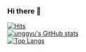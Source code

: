 ### Hi there 👋
[![Hits](https://hits.seeyoufarm.com/api/count/incr/badge.svg?url=https%3A%2F%2Fgithub.com%2Funggyu&count_bg=%2379C83D&title_bg=%23555555&icon=github.svg&icon_color=%23E7E7E7&title=hits&edge_flat=false)](https://hits.seeyoufarm.com)<br />
[![unggyu's GitHub stats](https://github-readme-stats-git-masterrstaa-rickstaa.vercel.app/api?username=unggyu&theme=dark)](https://github.com/anuraghazra/github-readme-stats)<br />
[![Top Langs](https://github-readme-stats-git-masterrstaa-rickstaa.vercel.app/api/top-langs/?username=unggyu&layout=compact&theme=dark)](https://github.com/anuraghazra/github-readme-stats)

<!--
**unggyu/unggyu** is a ✨ _special_ ✨ repository because its `README.md` (this file) appears on your GitHub profile.

Here are some ideas to get you started:

- 🔭 I’m currently working on ...
- 🌱 I’m currently learning ...
- 👯 I’m looking to collaborate on ...
- 🤔 I’m looking for help with ...
- 💬 Ask me about ...
- 📫 How to reach me: ...
- 😄 Pronouns: ...
- ⚡ Fun fact: ...
-->
